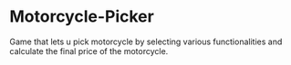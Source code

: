 # Motorcycle-Picker
Game that lets u pick motorcycle by selecting various functionalities and calculate the final price of the motorcycle.
